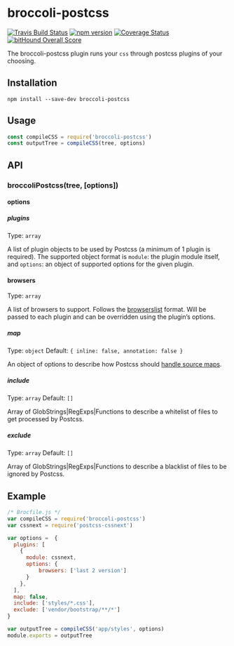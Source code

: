 # broccoli-postcss

[![Travis Build Status][travis-img]][travis-url]
[![npm version][npm-img]][npm-url]
[![Coverage Status][coveralls-img]][coveralls-url]
[![bitHound Overall Score][bithound-img]][bithound-url]

The broccoli-postcss plugin runs your `css` through postcss plugins of your choosing.

## Installation

```shell
npm install --save-dev broccoli-postcss
```

## Usage

```javascript
const compileCSS = require('broccoli-postcss')
const outputTree = compileCSS(tree, options)
```

## API

### broccoliPostcss(tree, [options])

#### options

##### plugins

Type: `array`

A list of plugin objects to be used by Postcss (a minimum of 1 plugin is required). The supported object format is `module`: the plugin module itself, and `options`: an object of supported options for the given plugin.

#### browsers

Type: `array`

A list of browsers to support. Follows the [browserslist](https://github.com/ai/browserslist) format. Will be passed to each plugin and can be overridden using the plugin’s options.

##### map

Type: `object`
Default: `{ inline: false, annotation: false }`

An object of options to describe how Postcss should [handle source maps](https://github.com/postcss/postcss/blob/master/docs/source-maps.md).

##### include

Type: `array`
Default: `[]`

Array of GlobStrings|RegExps|Functions to describe a whitelist of files to get processed by Postcss.

##### exclude

Type: `array`
Default: `[]`

Array of GlobStrings|RegExps|Functions to describe a blacklist of files to be ignored by Postcss.


## Example

```javascript
/* Brocfile.js */
var compileCSS = require('broccoli-postcss')
var cssnext = require('postcss-cssnext')

var options =  {
  plugins: [
    {
      module: cssnext,
      options: {
          browsers: ['last 2 version']
      }
    },
  ],
  map: false,
  include: ['styles/*.css'],
  exclude: ['vendor/bootstrap/**/*']
}

var outputTree = compileCSS('app/styles', options)
module.exports = outputTree
```

[travis-img]: https://travis-ci.org/jeffjewiss/broccoli-postcss.svg?branch=master
[travis-url]: https://travis-ci.org/jeffjewiss/broccoli-postcss
[npm-img]: https://badge.fury.io/js/broccoli-postcss.svg
[npm-url]: http://badge.fury.io/js/broccoli-postcss
[coveralls-img]: https://coveralls.io/repos/github/jeffjewiss/broccoli-postcss/badge.svg?branch=master
[coveralls-url]: https://coveralls.io/github/jeffjewiss/broccoli-postcss?branch=master
[bitHound-img]: https://www.bithound.io/github/jeffjewiss/broccoli-postcss/badges/score.svg
[bitHound-url]: https://www.bithound.io/github/jeffjewiss/broccoli-postcss
